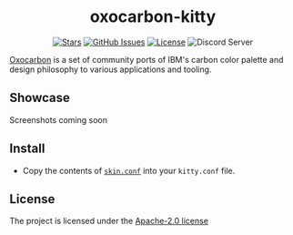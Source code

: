 <div align="center">

# oxocarbon-kitty

</div>

<div align="center">

[![Stars](https://img.shields.io/github/stars/hbjydev/oxocarbon-kitty?color=%23b66467&style=for-the-badge)](https://github.com/hbjydev/oxocarbon-kitty/stargazers)
[![GitHub Issues](https://img.shields.io/github/issues/hbjydev/oxocarbon-kitty?color=%238c977d&style=for-the-badge)](https://github.com/hbjydev/oxocarbon-kitty/issues)
[![License](https://img.shields.io/github/license/hbjydev/oxocarbon-kitty?color=%238da3b9&style=for-the-badge)](./LICENSE)
![Discord Server](https://img.shields.io/discord/1050624267592663050?color=738adb&label=Discord&Color=white&style=for-the-badge)

</div>

[Oxocarbon](https://github.com/nyoom-engineering/oxocarbon) is a set of community ports of IBM's carbon color palette and design philosophy to various applications and tooling.

## Showcase

Screenshots coming soon

## Install

- Copy the contents of [`skin.conf`](./skin.conf) into your `kitty.conf` file.

## License

The project is licensed under the [Apache-2.0 license](./LICENSE)
